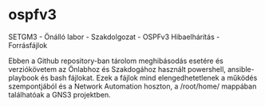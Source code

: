 # ospfv3
SETGM3 - Önálló labor - Szakdolgozat - OSPFv3 Hibaelhárítás - Forrásfájlok

Ebben a Github repository-ban tárolom meghibásodás esetére és verziókövetem
az Önlabhoz és Szakdogához használt powershell, ansible-playbook és bash fájlokat.
Ezek a fájlok mind elengedhetetlenek a működés szempontjából és a 
Network Automation hoszton, a /root/home/ mappában találhatóak a GNS3 projektben.

